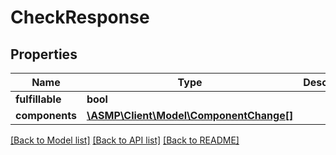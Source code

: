 # CheckResponse

## Properties
Name | Type | Description | Notes
------------ | ------------- | ------------- | -------------
**fulfillable** | **bool** |  | [optional] 
**components** | [**\ASMP\Client\Model\ComponentChange[]**](ComponentChange.md) |  | [optional] 

[[Back to Model list]](../README.md#documentation-for-models) [[Back to API list]](../README.md#documentation-for-api-endpoints) [[Back to README]](../README.md)

